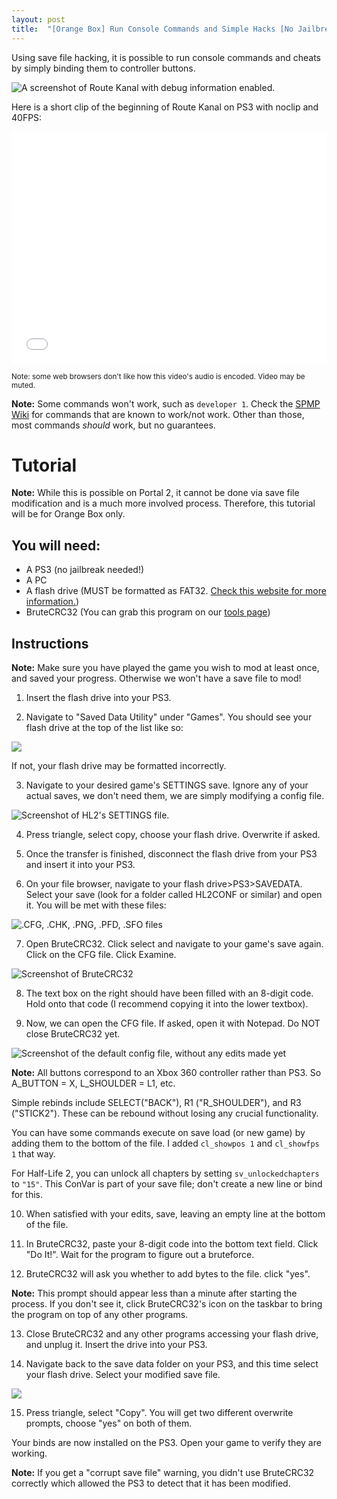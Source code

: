 ```yaml
---
layout: post
title:  "[Orange Box] Run Console Commands and Simple Hacks [No Jailbreak Needed]"
---
```


Using save file hacking, it is possible to run console commands and cheats by simply binding them to controller buttons.

![A screenshot of Route Kanal with debug information enabled.](../postassets/old/Screenshot.png)

Here is a short clip of the beginning of Route Kanal on PS3 with noclip and 40FPS:

<iframe src="../postassets/old/demoreel.mp4" width="600" height="371" frameborder="0" style="max-width:100%; vertical-align:middle; text-align:center;" allowfullscreen></iframe>

<small>Note: some web browsers don't like how this video's audio is encoded. Video may be muted.</small>

**Note:** Some commands won't work, such as `developer 1`. Check the [SPMP Wiki](https://sourcespmp.github.io/wiki/PS3/The%20Orange%20Box/index.html) for commands that are known to work/not work. Other than those, most commands *should* work, but no guarantees.

# Tutorial

**Note:** While this is possible on Portal 2, it cannot be done via save file modification and is a much more involved process. Therefore, this tutorial will be for Orange Box only.

## You will need:
- A PS3 (no jailbreak needed!)
- A PC
- A flash drive (MUST be formatted as FAT32. [Check this website for more information.](https://www.freecodecamp.org/news/how-to-format-a-usb-drive-to-fat32-on-windows-10/))
- BruteCRC32 (You can grab this program on our [tools page](/tools-of-the-trade/))

## Instructions

**Note:** Make sure you have played the game you wish to mod at least once, and saved your progress. Otherwise we won't have a save file to mod!

1) Insert the flash drive into your PS3.

2) Navigate to "Saved Data Utility" under "Games". You should see your flash drive at the top of the list like so:

![](../postassets/old/PS3ss1.png)

If not, your flash drive may be formatted incorrectly.

3) Navigate to your desired game's SETTINGS save. Ignore any of your actual saves, we don't need them, we are simply modifying a config file.

![Screenshot of HL2's SETTINGS file.](../postassets/old/PS3ss2.png)

4) Press triangle, select copy, choose your flash drive. Overwrite if asked.

5) Once the transfer is finished, disconnect the flash drive from your PS3 and insert it into your PS3.

6) On your file browser, navigate to your flash drive>PS3>SAVEDATA. Select your save (look for a folder called HL2CONF or similar) and open it. You will be met with these files:

![.CFG, .CHK, .PNG, .PFD, .SFO files](../postassets/old/pcss1.png)

7) Open BruteCRC32. Click select and navigate to your game's save again. Click on the CFG file. Click Examine.

![Screenshot of BruteCRC32](../postassets/old/pcss2.png)

8) The text box on the right should have been filled with an 8-digit code. Hold onto that code (I recommend copying it into the lower textbox).

9) Now, we can open the CFG file. If asked, open it with Notepad. Do NOT close BruteCRC32 yet.

![Screenshot of the default config file, without any edits made yet](../postassets/old/pcss3.png)

**Note:** All buttons correspond to an Xbox 360 controller rather than PS3. So A_BUTTON = X, L_SHOULDER = L1, etc.

Simple rebinds include SELECT("BACK"), R1 ("R_SHOULDER"), and R3 ("STICK2"). These can be rebound without losing any crucial functionality. 

You can have some commands execute on save load (or new game) by adding them to the bottom of the file. I added `cl_showpos 1` and `cl_showfps 1` that way.

For Half-Life 2, you can unlock all chapters by setting `sv_unlockedchapters` to `"15"`. This ConVar is part of your save file; don't create a new line or bind for this.

10) When satisfied with your edits, save, leaving an empty line at the bottom of the file.

11) In BruteCRC32, paste your 8-digit code into the bottom text field. Click "Do It!". Wait for the program to figure out a bruteforce.

12) BruteCRC32 will ask you whether to add bytes to the file. click "yes".

**Note:** This prompt should appear less than a minute after starting the process. If you don't see it, click BruteCRC32's icon on the taskbar to bring the program on top of any other programs.

13) Close BruteCRC32 and any other programs accessing your flash drive, and unplug it. Insert the drive into your PS3. 

14) Navigate back to the save data folder on your PS3, and this time select your flash drive. Select your modified save file.

![](../postassets/old/PS3ss3.png)

15) Press triangle, select "Copy". You will get two different overwrite prompts, choose "yes" on both of them.

Your binds are now installed on the PS3. Open your game to verify they are working.

**Note:** If you get a "corrupt save file" warning, you didn't use BruteCRC32 correctly which allowed the PS3 to detect that it has been modified. 